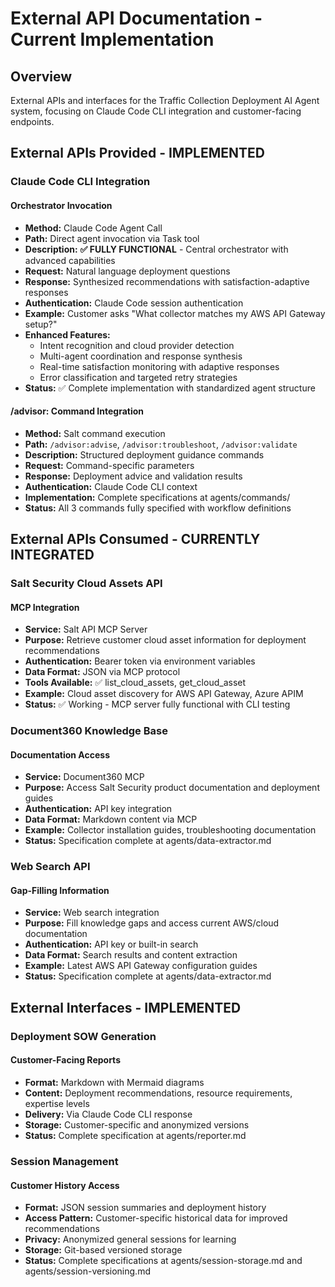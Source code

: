 # External API Documentation - Current Implementation

## Overview
External APIs and interfaces for the Traffic Collection Deployment AI Agent system, focusing on Claude Code CLI integration and customer-facing endpoints.

## External APIs Provided - IMPLEMENTED

### Claude Code CLI Integration
#### Orchestrator Invocation
- **Method:** Claude Code Agent Call
- **Path:** Direct agent invocation via Task tool
- **Description:** **✅ FULLY FUNCTIONAL** - Central orchestrator with advanced capabilities
- **Request:** Natural language deployment questions
- **Response:** Synthesized recommendations with satisfaction-adaptive responses
- **Authentication:** Claude Code session authentication
- **Example:** Customer asks "What collector matches my AWS API Gateway setup?"
- **Enhanced Features:**
  - Intent recognition and cloud provider detection
  - Multi-agent coordination and response synthesis
  - Real-time satisfaction monitoring with adaptive responses
  - Error classification and targeted retry strategies
- **Status:** ✅ Complete implementation with standardized agent structure

#### /advisor: Command Integration
- **Method:** Salt command execution
- **Path:** `/advisor:advise`, `/advisor:troubleshoot`, `/advisor:validate`
- **Description:** Structured deployment guidance commands
- **Request:** Command-specific parameters
- **Response:** Deployment advice and validation results
- **Authentication:** Claude Code CLI context
- **Implementation:** Complete specifications at agents/commands/
- **Status:** All 3 commands fully specified with workflow definitions

## External APIs Consumed - CURRENTLY INTEGRATED

### Salt Security Cloud Assets API
#### MCP Integration
- **Service:** Salt API MCP Server
- **Purpose:** Retrieve customer cloud asset information for deployment recommendations
- **Authentication:** Bearer token via environment variables
- **Data Format:** JSON via MCP protocol
- **Tools Available:** ✅ list_cloud_assets, get_cloud_asset
- **Example:** Cloud asset discovery for AWS API Gateway, Azure APIM
- **Status:** ✅ Working - MCP server fully functional with CLI testing

### Document360 Knowledge Base
#### Documentation Access
- **Service:** Document360 MCP
- **Purpose:** Access Salt Security product documentation and deployment guides
- **Authentication:** API key integration
- **Data Format:** Markdown content via MCP
- **Example:** Collector installation guides, troubleshooting documentation
- **Status:** Specification complete at agents/data-extractor.md

### Web Search API
#### Gap-Filling Information
- **Service:** Web search integration
- **Purpose:** Fill knowledge gaps and access current AWS/cloud documentation
- **Authentication:** API key or built-in search
- **Data Format:** Search results and content extraction
- **Example:** Latest AWS API Gateway configuration guides
- **Status:** Specification complete at agents/data-extractor.md

## External Interfaces - IMPLEMENTED

### Deployment SOW Generation
#### Customer-Facing Reports
- **Format:** Markdown with Mermaid diagrams
- **Content:** Deployment recommendations, resource requirements, expertise levels
- **Delivery:** Via Claude Code CLI response
- **Storage:** Customer-specific and anonymized versions
- **Status:** Complete specification at agents/reporter.md

### Session Management
#### Customer History Access
- **Format:** JSON session summaries and deployment history
- **Access Pattern:** Customer-specific historical data for improved recommendations
- **Privacy:** Anonymized general sessions for learning
- **Storage:** Git-based versioned storage
- **Status:** Complete specifications at agents/session-storage.md and agents/session-versioning.md